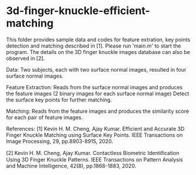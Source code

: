 # 3d-finger-knuckle-efficient-matching
This folder provides sample data and codes for feature extration, key points detection and matching described in [1]. Please run 'main.m' to start the program.
The details on the 3D finger knuckle images database can also be observed in [2].

Data:
Two subjects, each with two surface normal images, resulted in four surface normal images.

Feature Extraction:
Reads from the surface normal images and produces the feature images (2 binary images for each surface normal image)
Detect the surface key points for further matching.

Matching:
Reads from the feature images and produces the similarity score for each pair of feature images.

References:
[1] Kevin H. M. Cheng, Ajay Kumar. Efficient and Accurate 3D Finger Knuckle Matching using Surface Key Points. IEEE Transactions on Image Processing, 29, pp.8903-8915, 2020.

[2] Kevin H. M. Cheng, Ajay Kumar. Contactless Biometric Identiﬁcation Using 3D Finger Knuckle Patterns. IEEE Transactions on Pattern Analysis and Machine Intelligence, 42(8), pp.1868-1883, 2020.

